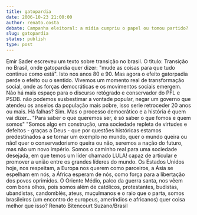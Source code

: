 ```yaml
---
title: gatopardia
date: 2006-10-23 21:00:00
author: renato.costa
debate: Campanha eleitoral: a mídia cumpriu o papel ou tomou partido?
slug: gatopardia
status: publish 
type: post
---
```


Emir Sader escreveu um texto sobre transição no brasil. O tìtulo: Transição no Brasil, onde gatopardia quer dizer: "mude as coisas para que tudo continue como está". Isto nos anos 80 e 90. Mas agora o efeito gatorpadia perde o efeito ou o sentido. Vivemos um momento real de transformação social, onde as forças democráticas e os movimentos sociais emergem. Não há mais espaço para o discurso retógrado e conservador do PFL e PSDB. não podemos susbestimar a vontade popular, negar um governo que atendeu os anseios da população mais pobre, isso serie retroceder 20 anos ou mais. Há falhas? Sim. Mas o processo democrático e a história é quem vai dizer...
"Para saber o que queremos ser, é só saber o que fomos e quem somos"
"Somos algo em construção, uma sociedade repleta de virtudes e defeitos - graças a Deus - que por questões históricas estamos predestinados a se tornar um exemplo no mundo, quer o mundo queira ou não! quer o conservadorismo queira ou não, seremos a nação do futuro, mas não um novo império. Somos o caminho real para uma sociedade desejada, em que temos um líder chamado LULA! capaz de articular e promover a união entre os grandes líderes do mundo. Os Estados Unidos hoje, nos respeitam, a Europa nos querem como parceiros, a Ásia se espelham em nós, a África esperam de nós, como força para a libertação dos povos oprimidos. O Oriente Médio, palco da guerra santa, nos vêem com bons olhos, pois somos além de católicos, protestantes, budistas, ubandistas, candomblés, ateus, muçulmanos e o raio que o parta, somos brasileiros (um encontro de europeus, ameríndios e africanos) quer coisa melhor que isso?
Renato Bitencourt
Suzano/Brasil

